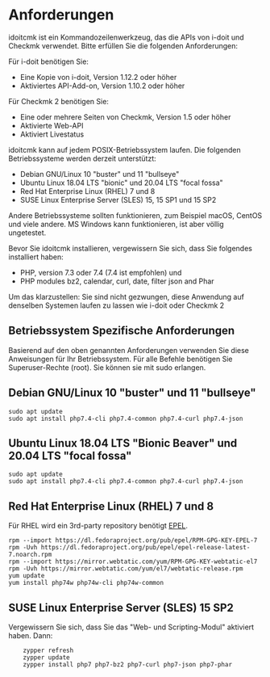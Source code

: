# Anforderungen

idoitcmk ist ein Kommandozeilenwerkzeug, das die APIs von i-doit und Checkmk verwendet. Bitte erfüllen Sie die folgenden Anforderungen:

Für i-doit benötigen Sie:

*   Eine Kopie von i-doit, Version 1.12.2 oder höher
*   Aktiviertes API-Add-on, Version 1.10.2 oder höher

Für Checkmk 2 benötigen Sie:

*   Eine oder mehrere Seiten von Checkmk, Version 1.5 oder höher
*   Aktivierte Web-API
*   Aktiviert Livestatus

idoitcmk kann auf jedem POSIX-Betriebssystem laufen. Die folgenden Betriebssysteme werden derzeit unterstützt:

*   Debian GNU/Linux 10 "buster" und 11 "bullseye"
*   Ubuntu Linux 18.04 LTS "bionic" und 20.04 LTS "focal fossa"
*   Red Hat Enterprise Linux (RHEL) 7 und 8
*   SUSE Linux Enterprise Server (SLES) 15, 15 SP1 und 15 SP2

Andere Betriebssysteme sollten funktionieren, zum Beispiel macOS, CentOS und viele andere. MS Windows kann funktionieren, ist aber völlig ungetestet.

Bevor Sie idoitcmk installieren, vergewissern Sie sich, dass Sie folgendes installiert haben:

*   PHP, version 7.3 oder 7.4 (7.4 ist empfohlen) und
*   PHP modules bz2, calendar, curl, date, filter json and Phar

Um das klarzustellen: Sie sind nicht gezwungen, diese Anwendung auf denselben Systemen laufen zu lassen wie i-doit oder Checkmk 2

## Betriebssystem Spezifische Anforderungen

Basierend auf den oben genannten Anforderungen verwenden Sie diese Anweisungen für Ihr Betriebssystem. Für alle Befehle benötigen Sie Superuser-Rechte (root). Sie können sie mit sudo erlangen.

## Debian GNU/Linux 10 "buster" und 11 "bullseye"

```shell
sudo apt update
sudo apt install php7.4-cli php7.4-common php7.4-curl php7.4-json
```

## Ubuntu Linux 18.04 LTS "Bionic Beaver" und 20.04 LTS "focal fossa"

```shell
sudo apt update
sudo apt install php7.4-cli php7.4-common php7.4-curl php7.4-json
```

## Red Hat Enterprise Linux (RHEL) 7 und 8

Für RHEL wird ein 3rd-party repository benötigt [EPEL](https://www.redhat.com/en/blog/whats-epel-and-how-do-i-use-it).

```shell
rpm --import https://dl.fedoraproject.org/pub/epel/RPM-GPG-KEY-EPEL-7
rpm -Uvh https://dl.fedoraproject.org/pub/epel/epel-release-latest-7.noarch.rpm
rpm --import https://mirror.webtatic.com/yum/RPM-GPG-KEY-webtatic-el7
rpm -Uvh https://mirror.webtatic.com/yum/el7/webtatic-release.rpm
yum update
yum install php74w php74w-cli php74w-common
```

## SUSE Linux Enterprise Server (SLES) 15 SP2

Vergewissern Sie sich, dass Sie das "Web- und Scripting-Modul" aktiviert haben. Dann:

```shell
    zypper refresh
    zypper update
    zypper install php7 php7-bz2 php7-curl php7-json php7-phar
```
